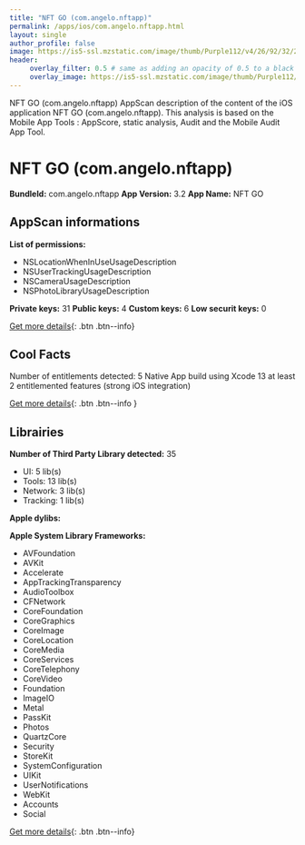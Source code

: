```yaml
---
title: "NFT GO (com.angelo.nftapp)"
permalink: /apps/ios/com.angelo.nftapp.html
layout: single
author_profile: false
image: https://is5-ssl.mzstatic.com/image/thumb/Purple112/v4/26/92/32/2692326a-2e5b-155b-caae-ea2788b192b0/AppIcon-1x_U007emarketing-0-7-0-sRGB-85-220.png/512x512bb.jpg
header: 
     overlay_filter: 0.5 # same as adding an opacity of 0.5 to a black background
     overlay_image: https://is5-ssl.mzstatic.com/image/thumb/Purple112/v4/26/92/32/2692326a-2e5b-155b-caae-ea2788b192b0/AppIcon-1x_U007emarketing-0-7-0-sRGB-85-220.png/512x512bb.jpg
---
```

NFT GO (com.angelo.nftapp) AppScan description of the content of the iOS application NFT GO (com.angelo.nftapp). This analysis is based on the Mobile App Tools : AppScore, static analysis, Audit and the Mobile Audit App Tool.

# NFT GO (com.angelo.nftapp)

**BundleId:** com.angelo.nftapp
**App Version:** 3.2
**App Name:** NFT GO


## AppScan informations 

**List of permissions:** 
- NSLocationWhenInUseUsageDescription
- NSUserTrackingUsageDescription
- NSCameraUsageDescription
- NSPhotoLibraryUsageDescription
  
  
**Private keys:** 31
**Public keys:** 4
**Custom keys:** 6
**Low securit keys:** 0
  
[Get more details](/pricing.html){: .btn .btn--info}

## Cool Facts

Number of entitlements detected: 5
Native App
build using Xcode 13
at least 2 entitlemented features (strong iOS integration)
  
[Get more details](/pricing.html){: .btn .btn--info }

## Librairies 
**Number of Third Party Library detected:** 35
- UI: 5 lib(s)
- Tools: 13 lib(s)
- Network: 3 lib(s)
- Tracking: 1 lib(s)


**Apple dylibs:**


**Apple System Library Frameworks:**
- AVFoundation
- AVKit
- Accelerate
- AppTrackingTransparency
- AudioToolbox
- CFNetwork
- CoreFoundation
- CoreGraphics
- CoreImage
- CoreLocation
- CoreMedia
- CoreServices
- CoreTelephony
- CoreVideo
- Foundation
- ImageIO
- Metal
- PassKit
- Photos
- QuartzCore
- Security
- StoreKit
- SystemConfiguration
- UIKit
- UserNotifications
- WebKit
- Accounts
- Social


  
[Get more details](/pricing.html){: .btn .btn--info}

